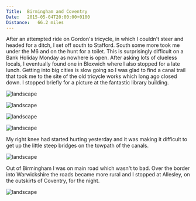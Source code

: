 ```yaml
---
Title:	Birmingham and Coventry
Date:	2015-05-04T20:00:00+0100
Distance:	66.2 miles
---
```


After an attempted ride on Gordon's tricycle, in which I couldn't steer and headed for a ditch, I set off south to Stafford. South some more took me under the M6 and on the hunt for a toilet. This is surprisingly difficult on a Bank Holiday Monday as nowhere is open. After asking lots of clueless locals, I eventually found one in Bloxwich where I also stopped for a late lunch. Getting into big cities is slow going so I was glad to find a canal trail that took me to the site of the old tricycle works which long ago closed down. I stopped briefly for a picture at the fantastic library building.

![landscape](https://farm1.staticflickr.com/501/19444312952_847e4889cf_z_d.jpg "Gordon's tricycle")

![landscape](https://farm1.staticflickr.com/449/19263060770_9540d4fd82_z_d.jpg)

![landscape](https://farm4.staticflickr.com/3930/18828207444_fb9a1ae7d7_z_d.jpg "Birmingham Central Library seen from near where the tricycle works had been")

![landscape](https://farm8.staticflickr.com/7685/17183189250_cebf612847.jpg "Birmingham Central Library")

My right knee had started hurting yesterday and it was making it difficult to get up the little steep bridges on the towpath of the canals.

![landscape](https://farm1.staticflickr.com/407/19263166480_5fd70a942f_z_d.jpg "Canal tunnel in Birmingham")

Out of Birmingham I was on main road which wasn't to bad. Over the border into Warwickshire the roads became more rural and I stopped at Allesley, on the outskirts of Coventry, for the night.

![landscape](https://farm1.staticflickr.com/450/18830122053_b356ff3b84_z_d.jpg "Picture-perfect Allesley")
